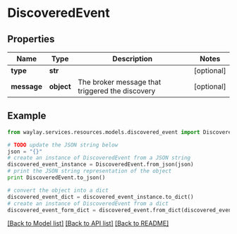 # DiscoveredEvent


## Properties

Name | Type | Description | Notes
------------ | ------------- | ------------- | -------------
**type** | **str** |  | [optional] 
**message** | **object** | The broker message that triggered the discovery | [optional] 

## Example

```python
from waylay.services.resources.models.discovered_event import DiscoveredEvent

# TODO update the JSON string below
json = "{}"
# create an instance of DiscoveredEvent from a JSON string
discovered_event_instance = DiscoveredEvent.from_json(json)
# print the JSON string representation of the object
print DiscoveredEvent.to_json()

# convert the object into a dict
discovered_event_dict = discovered_event_instance.to_dict()
# create an instance of DiscoveredEvent from a dict
discovered_event_form_dict = discovered_event.from_dict(discovered_event_dict)
```
[[Back to Model list]](../README.md#documentation-for-models) [[Back to API list]](../README.md#documentation-for-api-endpoints) [[Back to README]](../README.md)


